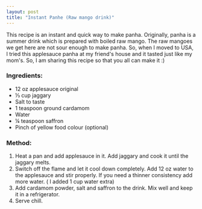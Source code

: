 ```yaml
---
layout: post
title: "Instant Panhe (Raw mango drink)"
---
```




This recipe is an instant and quick way to make panha. Originally, panha is a summer drink which is prepared with boiled raw mango. 
The raw mangoes we get here are not sour enough to make panha. So, when I moved to USA, I tried this applesauce panha at my friend's house and it tasted just like my mom's. So, I am sharing this recipe so that you all can make it :) 

### Ingredients:
* 12 oz applesauce original
* ⅓ cup jaggary
* Salt to taste
* 1 teaspoon ground cardamom
* Water
* ¼ teaspoon saffron
* Pinch of yellow food colour (optional)  

### Method:
1. Heat a pan and add applesauce in it. Add jaggary and cook it until the jaggary melts. 
2. Switch off the flame and let it cool down completely. Add 12 oz water to the applesauce and stir properly. If you need a thinner consistency add more water. ( I added 1 cup water extra) 
3. Add cardamom powder, salt and saffron to the drink. Mix well and keep it in a refrigerator. 
4. Serve chill.